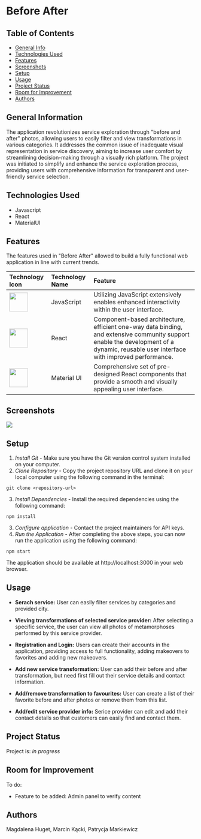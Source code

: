 # Before After 

## Table of Contents
* [General Info](#general-information)
* [Technologies Used](#technologies-used)
* [Features](#features)
* [Screenshots](#screenshots)
* [Setup](#setup)
* [Usage](#usage)
* [Project Status](#project-status)
* [Room for Improvement](#room-for-improvement)
* [Authors](#authors)

## General Information
The application revolutionizes service exploration through "before and after" photos, allowing users to easily filter and view transformations in various categories. It addresses the common issue of inadequate visual representation in service discovery, aiming to increase user comfort by streamlining decision-making through a visually rich platform. The project was initiated to simplify and enhance the service exploration process, providing users with comprehensive information for transparent and user-friendly service selection.

## Technologies Used
- Javascript
- React
- MaterialUI

## Features
The features used in "Before After" allowed to build a fully functional web application in line with current trends.

|                                                          Technology Icon                                                      | Technology Name |                                Feature                                          |
|:------------------------------------------------------------------------------------------------------------------------------|:----------------|:------------------------------------------|
| <img height="50" src="https://user-images.githubusercontent.com/25181517/117447155-6a868a00-af3d-11eb-9cfe-245df15c9f3f.png"> |   JavaScript    | Utilizing JavaScript extensively enables enhanced interactivity within the user interface. |
| <img height="50" src="https://user-images.githubusercontent.com/25181517/183897015-94a058a6-b86e-4e42-a37f-bf92061753e5.png"> |      React	    | Component-based architecture, efficient one-way data binding, and extensive community support enable the development of a dynamic, reusable user interface with improved performance. |
| <img height="50" src="https://user-images.githubusercontent.com/25181517/189716630-fe6c084c-6c66-43af-aa49-64c8aea4a5c2.png"> |   Material UI   | Comprehensive set of pre-designed React components that provide a smooth and visually appealing user interface. |

## Screenshots
![](readmeSources/before-after-main.gif)

## Setup
1. *Install Git* - Make sure you have the Git version control system installed on your computer.
2. *Clone Repository* - Copy the project repository URL and clone it on your local computer using the following command in the terminal:

```
git clone <repository-url>
```

3. *Install Dependencies* - Install the required dependencies using the following command:

```
npm install
```

3. *Configure application* - Contact the project maintainers for API keys.
4. *Run the Application* - After completing the above steps, you can now run the application using the following command:

```
npm start
```

The application should be available at http://localhost:3000 in your web browser.

## Usage
- **Serach service:** User can easily filter services by categories and provided city.

- **Vieving transformations of selected service provider:** After selecting a specific service, the user can view all photos of metamorphoses performed by this service provider.

- **Registration and Login:** Users can create their accounts in the application, providing access to full functionality, adding makeovers to favorites and adding new makeovers.

- **Add new service transformation:** User can add their before and after transformation, but need first fill out their service details and contact information.

- **Add/remove transformation to favourites:** User can create a list of their favorite before and after photos or remove them from this list.

- **Add/edit service provider info:** Serice provider can edit and add their contact details so that customers can easily find and contact them.

## Project Status
Project is: _in progress_

## Room for Improvement
<!--Room for improvement:
- Improvement to be done-->

To do:
- Feature to be added: Admin panel to verify content

## Authors
Magdalena Huget,
Marcin Kącki,
Patrycja Markiewicz
